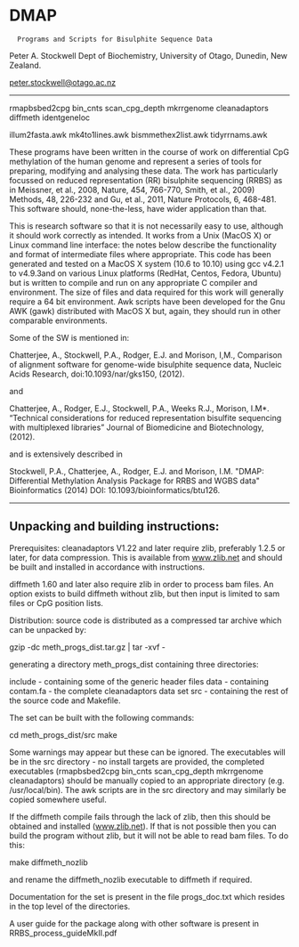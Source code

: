 # DMAP

	  Programs and Scripts for Bisulphite Sequence Data

Peter A. Stockwell
Dept of Biochemistry,
University of Otago,
Dunedin, New Zealand.

peter.stockwell@otago.ac.nz

----------------------------------------------------------------------


rmapbsbed2cpg
bin_cnts
scan_cpg_depth
mkrrgenome
cleanadaptors
diffmeth
identgeneloc

illum2fasta.awk
mk4to1lines.awk
bismmethex2list.awk
tidyrrnams.awk

These programs have been written in the course of work on differential
CpG methylation of the human genome and represent a series of tools
for preparing, modifying and analysing these data.  The work has
particularly focussed on reduced representation (RR) bisulphite
sequencing (RRBS) as in Meissner, et al., 2008, Nature, 454, 766-770,
Smith, et al., 2009) Methods, 48, 226-232 and Gu, et al., 2011, Nature
Protocols, 6, 468-481.  This software should, none-the-less, have
wider application than that.

This is research software so that it is not necessarily easy to use,
although it should work correctly as intended.  It works from a Unix
(MacOS X) or Linux command line interface: the notes below describe
the functionality and format of intermediate files where appropriate.
This code has been generated and tested on a MacOS X system (10.6 to
10.10) using gcc v4.2.1 to v4.9.3and on various Linux platforms
(RedHat, Centos, Fedora, Ubuntu) but is written to compile and run on
any appropriate C compiler and environment.  The size of files and
data required for this work will generally require a 64 bit
environment.  Awk scripts have been developed for the Gnu AWK (gawk)
distributed with MacOS X but, again, they should run in other
comparable environments.

Some of the SW is mentioned in:

Chatterjee, A., Stockwell, P.A., Rodger, E.J. and Morison, I,M.,
Comparison of alignment software for genome-wide bisulphite sequence
data, Nucleic Acids Research, doi:10.1093/nar/gks150, (2012).

and

Chatterjee, A., Rodger, E.J., Stockwell, P.A., Weeks R.J., Morison,
I.M*. “Technical considerations for reduced representation bisulfite
sequencing with multiplexed libraries” Journal of Biomedicine and
Biotechnology, (2012).

and is extensively described in

Stockwell, P.A., Chatterjee, A., Rodger, E.J. and Morison, I.M. "DMAP:
Differential Methylation Analysis Package for RRBS and WGBS data"
Bioinformatics (2014) DOI: 10.1093/bioinformatics/btu126.

----------------------------------------------------------------------
##		 Unpacking and building instructions:

Prerequisites: cleanadaptors V1.22 and later require zlib, preferably
1.2.5 or later, for data compression.  This is available from
www.zlib.net and should be built and installed in accordance with
instructions.

diffmeth 1.60 and later also require zlib in order to process bam
files.  An option exists to build diffmeth without zlib, but then
input is limited to sam files or CpG position lists.

Distribution: source code is distributed as a compressed tar archive
which can be unpacked by:

gzip -dc meth_progs_dist.tar.gz | tar -xvf -

generating a directory meth_progs_dist containing three directories:

include - containing some of the generic header files
data - containing contam.fa - the complete cleanadaptors data set
src - containing the rest of the source code and Makefile.

The set can be built with the following commands:

cd meth_progs_dist/src
make

Some warnings may appear but these can be ignored.  The executables
will be in the src directory - no install targets are provided, the
completed executables (rmapbsbed2cpg bin_cnts scan_cpg_depth
mkrrgenome cleanadaptors) should be manually copied to an appropriate
directory (e.g. /usr/local/bin).  The awk scripts are in the src
directory and may similarly be copied somewhere useful.

If the diffmeth compile fails through the lack of zlib, then this
should be obtained and installed (www.zlib.net).  If that is not
possible then you can build the program without zlib, but it will not
be able to read bam files.  To do this:

make diffmeth_nozlib

and rename the diffmeth_nozlib executable to diffmeth if required.

Documentation for the set is present in the file progs_doc.txt which
resides in the top level of the directories.

A user guide for the package along with other software is present in
RRBS_process_guideMkII.pdf
